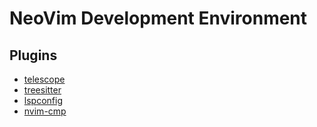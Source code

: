 # NeoVim Development Environment

## Plugins

* [telescope](https://github.com/nvim-telescope/telescope.nvim)
* [treesitter](https://github.com/nvim-treesitter/nvim-treesitter)
* [lspconfig](https://github.com/neovim/nvim-lspconfig)
* [nvim-cmp](https://github.com/hrsh7th/nvim-cmp)

